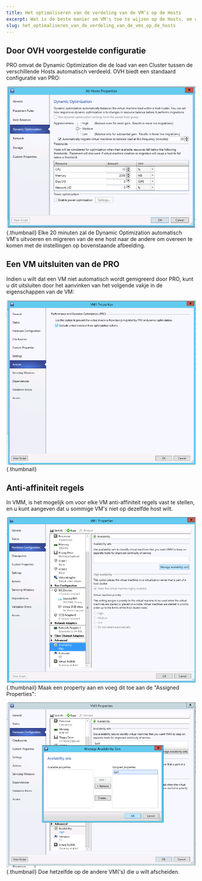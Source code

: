 ```yaml
---
title: Het optimaliseren van de verdeling van de VM’s op de Hosts
excerpt: Wat is de beste manier om VM's toe te wijzen op de Hosts, om de resources te optimaliseren?
slug: het_optimaliseren_van_de_verdeling_van_de_vms_op_de_hosts
---
```



## Door OVH voorgestelde configuratie
PRO omvat de Dynamic Optimization die de load van een Cluster tussen de verschillende Hosts automatisch verdeeld.
OVH biedt een standaard configuratie van PRO:

![](images/img_1991.jpg){.thumbnail}
Elke 20 minuten zal de Dynamic Optimization automatisch VM's uitvoeren en migreren van de ene host naar de andere om overeen te komen met de instellingen op bovenstaande afbeelding.


## Een VM uitsluiten van de PRO
Indien u wilt dat een VM niet automatisch wordt gemigreerd door PRO, kunt u dit uitsluiten door het aanvinken van het volgende vakje in de eigenschappen van de VM:

![](images/img_1992.jpg){.thumbnail}


## Anti-affiniteit regels
In VMM, is het mogelijk om voor elke VM anti-affiniteit regels vast te stellen, en u kunt aangeven dat u sommige VM's niet op dezelfde host wilt.

![](images/img_1993.jpg){.thumbnail}
Maak een property aan en voeg dit toe aan de "Assigned Properties":

![](images/img_1994.jpg){.thumbnail}
Doe hetzelfde op de andere VM('s) die u wilt afscheiden.

